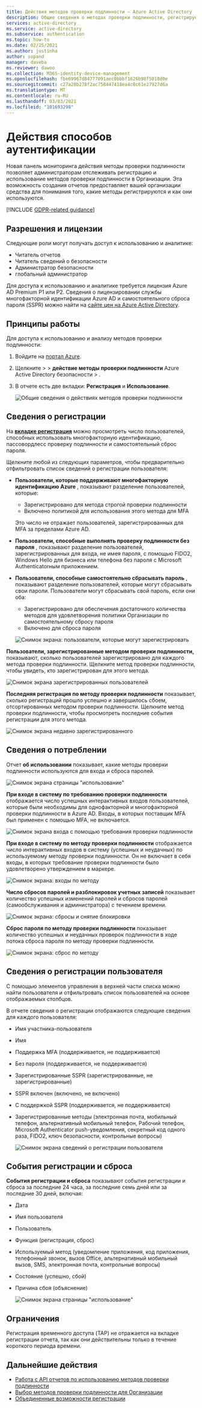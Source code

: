 ```yaml
---
title: Действия методов проверки подлинности — Azure Active Directory
description: Общие сведения о методах проверки подлинности, регистрируемых пользователями для входа и сброса паролей.
services: active-directory
ms.service: active-directory
ms.subservice: authentication
ms.topic: how-to
ms.date: 02/25/2021
ms.author: justinha
author: sopand
manager: daveba
ms.reviewer: dawoo
ms.collection: M365-identity-device-management
ms.openlocfilehash: fbe69967d84777091aec0bbbf1626b98f5018d0e
ms.sourcegitcommit: c27a20b278f2ac758447418ea4c8c61e27927d6a
ms.translationtype: MT
ms.contentlocale: ru-RU
ms.lasthandoff: 03/03/2021
ms.locfileid: "101693298"
---
```

# <a name="authentication-methods-activity"></a>Действия способов аутентификации 

Новая панель мониторинга действия методы проверки подлинности позволяет администраторам отслеживать регистрацию и использование методов проверки подлинности в Организации. Эта возможность создания отчетов предоставляет вашей организации средства для понимания того, какие методы регистрируются и как они используются.

[!INCLUDE [GDPR-related guidance](../../../includes/gdpr-dsr-and-stp-note.md)]

## <a name="permissions-and-licenses"></a>Разрешения и лицензии

Следующие роли могут получать доступ к использованию и аналитике:

- Читатель отчетов
- Читатель сведений о безопасности
- Администратор безопасности
- глобальный администратор

 Для доступа к использованию и аналитике требуется лицензия Azure AD Premium P1 или P2. Сведения о лицензировании службы многофакторной идентификации Azure AD и самостоятельного сброса пароля (SSPR) можно найти на [сайте цен на Azure Active Directory](https://azure.microsoft.com/pricing/details/active-directory/).

## <a name="how-it-works"></a>Принципы работы

Для доступа к использованию и анализу методов проверки подлинности:

1. Войдите на [портал Azure](https://portal.azure.com).
1. Щелкните   >    >  **действие методы проверки подлинности** Azure Active Directory безопасности  >  .
1. В отчете есть две вкладки: **Регистрация** и **Использование**.

   ![Общие сведения о действиях методов проверки подлинности](media/how-to-authentication-methods-usage-insights/registration-usage-tabs.png)

## <a name="registration-details"></a>Сведения о регистрации

На [**вкладке регистрация**](https://portal.azure.com/#blade/Microsoft_AAD_IAM/AuthMethodsOverviewBlade) можно просмотреть число пользователей, способных использовать многофакторную идентификацию, пассовордлесс проверку подлинности и самостоятельный сброс пароля. 

Щелкните любой из следующих параметров, чтобы предварительно отфильтровать список сведений о регистрации пользователя:

- **Пользователи, которые поддерживают многофакторную идентификацию Azure** , показывают разделение пользователей, которые:
  - Зарегистрировано для метода строгой проверки подлинности 
  - Включено политикой для использования этого метода для MFA 
  
  Это число не отражает пользователей, зарегистрированных для MFA за пределами Azure AD. 
- **Пользователи, способные выполнять проверку подлинности без пароля** , показывают разделение пользователей, зарегистрированных для входа, не имея пароля, с помощью FIDO2, Windows Hello для бизнеса или телефона без пароля с Microsoft Authenticatorным приложением. 
- **Пользователи, способные самостоятельно сбрасывать пароль** , показывают разделение пользователей, которые могут сбрасывать свои пароли. Пользователи могут сбрасывать свой пароль, если они оба:
  - Зарегистрировано для обеспечения достаточного количества методов для удовлетворения политики Организации по самостоятельному сбросу пароля 
  - Включено для сброса пароля 

  ![Снимок экрана: пользователи, которые могут зарегистрировать](media/how-to-authentication-methods-usage-insights/users-capable.png)

**Пользователи, зарегистрированные методом проверки подлинности,** показывают, сколько пользователей зарегистрировано для каждого метода проверки подлинности. Щелкните метод проверки подлинности, чтобы увидеть, кто зарегистрирован для этого метода.

![Снимок экрана зарегистрированных пользователей](media/how-to-authentication-methods-usage-insights/users-registered.png)

**Последняя регистрация по методу проверки подлинности** показывает, сколько регистраций прошло успешно и завершилось сбоем, отсортированных методом проверки подлинности. Щелкните метод проверки подлинности, чтобы просмотреть последние события регистрации для этого метода.

![Снимок экрана недавно зарегистрированного](media/how-to-authentication-methods-usage-insights/recently-registered.png)

## <a name="usage-details"></a>Сведения о потреблении

Отчет **об использовании** показывает, какие методы проверки подлинности используются для входа и сброса паролей.

![Снимок экрана страницы "использование"](media/how-to-authentication-methods-usage-insights/usage-page.png)

**При входе в систему по требованию проверки подлинности** отображается число успешных интерактивных входов пользователей, которые были необходимы для однофакторной и многофакторной проверки подлинности в Azure AD. Входы, в которых поставщик MFA был применен с помощью MFA, не включается.

![Снимок экрана входа с помощью требования проверки подлинности](media/how-to-authentication-methods-usage-insights/sign-ins-protected.png)

**При входе в систему по методу проверки подлинности** отображается число интерактивных входов в систему (успешных и неудачных) по используемому методу проверки подлинности. Он не включает в себя входы, в которых требование проверки подлинности было удовлетворено утверждением в маркере.

![Снимок экрана: входы по методу](media/how-to-authentication-methods-usage-insights/sign-ins-by-method.png)

**Число сбросов паролей и разблокировок учетных записей** показывает количество успешных изменений паролей и сбросов паролей (самообслуживания и администратора) с течением времени.

![Снимок экрана: сбросы и снятие блокировки](media/how-to-authentication-methods-usage-insights/password-changes.png)

**Сброс пароля по методу проверки подлинности** показывает количество успешных и неудачных проверок подлинности в ходе потока сброса пароля по методу проверки подлинности.

![Снимок экрана: сброс по методу](media/how-to-authentication-methods-usage-insights/resets-by-method.png)

## <a name="user-registration-details"></a>Сведения о регистрации пользователя 

С помощью элементов управления в верхней части списка можно найти пользователя и отфильтровать список пользователей на основе отображаемых столбцов.

В отчете сведения о регистрации отображаются следующие сведения для каждого пользователя:

- Имя участника-пользователя
- Имя
- Поддержка MFA (поддерживается, не поддерживается)
- Без пароля (поддерживается, не поддерживается)
- Зарегистрированные SSPR (зарегистрированные, не зарегистрированные)
- SSPR включен (включено, не включено)
- С поддержкой SSPR (поддерживается, не поддерживается) 
- Зарегистрированные методы (электронная почта, мобильный телефон, альтернативный мобильный телефон, Рабочий телефон, Microsoft Authenticator push-уведомления, секретный код одного раза, FIDO2, ключ безопасности, контрольные вопросы)

  ![Снимок экрана сведений о регистрации пользователя](media/how-to-authentication-methods-usage-insights/registration-details.png)

## <a name="registration-and-reset-events"></a>События регистрации и сброса 

**События регистрации и сброса** показывают события регистрации и сброса за последние 24 часа, за последние семь дней или за последние 30 дней, включая:

- Дата
- Имя пользователя
- Пользователь 
- Функция (регистрация, сброс)
- Используемый метод (уведомление приложения, код приложения, телефонный звонок, вызов Office, альтернативный мобильный вызов, SMS, электронная почта, контрольные вопросы)
- Состояние (успешно, сбой)
- Причина сбоя (объяснение)

  ![Снимок экрана страницы "использование"](media/how-to-authentication-methods-usage-insights/registration-and-reset-logs.png)

## <a name="limitations"></a>Ограничения

Регистрация временного доступа (TAP) не отражается на вкладке регистрации отчета, так как они действительны только в течение короткого периода времени.

## <a name="next-steps"></a>Дальнейшие действия

- [Работа с API отчетов по использованию методов проверки подлинности](/graph/api/resources/authenticationmethods-usage-insights-overview?view=graph-rest-beta)
- [Выбор методов проверки подлинности для Организации](concept-authentication-methods.md)
- [Объединенные возможности регистрации](concept-registration-mfa-sspr-combined.md)
